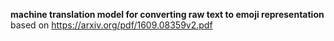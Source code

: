 **machine translation model for converting raw text to emoji representation**
based on https://arxiv.org/pdf/1609.08359v2.pdf

